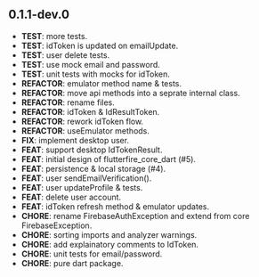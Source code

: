 ## 0.1.1-dev.0

 - **TEST**: more tests.
 - **TEST**: idToken is updated on emailUpdate.
 - **TEST**: user delete tests.
 - **TEST**: use mock email and password.
 - **TEST**: unit tests with mocks for idToken.
 - **REFACTOR**: emulator method name & tests.
 - **REFACTOR**: move api methods into a seprate internal class.
 - **REFACTOR**: rename files.
 - **REFACTOR**: idToken & IdResultToken.
 - **REFACTOR**: rework idToken flow.
 - **REFACTOR**: useEmulator methods.
 - **FIX**: implement desktop user.
 - **FEAT**: support desktop IdTokenResult.
 - **FEAT**: initial design of flutterfire_core_dart (#5).
 - **FEAT**: persistence & local storage (#4).
 - **FEAT**: user sendEmailVerification().
 - **FEAT**: user updateProfile & tests.
 - **FEAT**: delete user account.
 - **FEAT**: idToken refresh method & emulator updates.
 - **CHORE**: rename FirebaseAuthException and extend from core FirebaseException.
 - **CHORE**: sorting imports and analyzer warnings.
 - **CHORE**: add explainatory comments to IdToken.
 - **CHORE**: unit tests for email/password.
 - **CHORE**: pure dart package.

